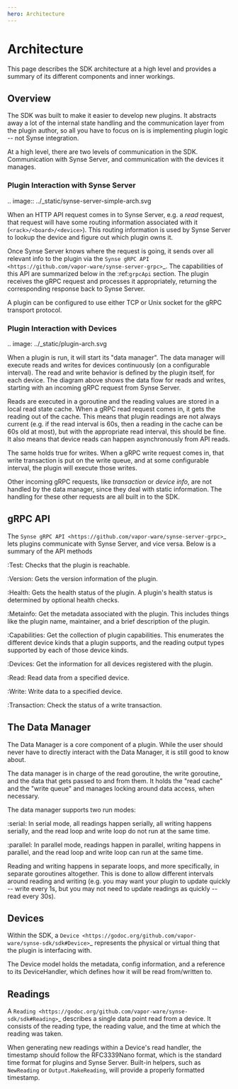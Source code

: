 ```yaml
---
hero: Architecture 
---
```


# Architecture

This page describes the SDK architecture at a high level and provides a summary of
its different components and inner workings.

## Overview

The SDK was built to make it easier to develop new plugins. It abstracts away a lot of
the internal state handling and the communication layer from the plugin author, so all
you have to focus on is is implementing plugin logic -- not Synse integration.

At a high level, there are two levels of communication in the SDK. Communication with
Synse Server, and communication with the devices it manages.

### Plugin Interaction with Synse Server

.. image:: ../_static/synse-server-simple-arch.svg

When an HTTP API request comes in to Synse Server, e.g. a *read* request, that request
will have some routing information associated with it (``<rack>/<board>/<device>``).
This routing information is used by Synse Server to lookup the device and figure out
which plugin owns it.

Once Synse Server knows where the request is going, it sends over all relevant info
to the plugin via the `Synse gRPC API <https://github.com/vapor-ware/synse-server-grpc>`_.
The capabilities of this API are summarized below in the :ref:`grpcApi` section. The
plugin receives the gRPC request and processes it appropriately, returning the corresponding
response back to Synse Server.

A plugin can be configured to use either TCP or Unix socket for the gRPC transport protocol.

### Plugin Interaction with Devices

.. image: ../_static/plugin-arch.svg

When a plugin is run, it will start its "data manager". The data manager will execute reads
and writes for devices continuously (on a configurable interval). The read and write behavior
is defined by the plugin itself, for each device. The diagram above shows the data flow for
reads and writes, starting with an incoming gRPC request from Synse Server.

Reads are executed in a goroutine and the reading values are stored in a local read state
cache. When a gRPC read request comes in, it gets the reading out of the cache. This means that plugin
readings are not always current (e.g. if the read interval is 60s, then a reading in the cache
can be 60s old at most), but with the appropriate read interval, this should be fine. It also
means that device reads can happen asynchronously from API reads.

The same holds true for writes. When a gRPC write request comes in, that write transaction is
put on the write queue, and at some configurable interval, the plugin will execute those writes.

Other incoming gRPC requests, like *transaction* or *device info*, are not handled by the data
manager, since they deal with static information. The handling for these other requests are all
built in to the SDK.


## gRPC API

The `Synse gRPC API <https://github.com/vapor-ware/synse-server-grpc>`_ lets plugins communicate
with Synse Server, and vice versa. Below is a summary of the API methods

:Test:
    Checks that the plugin is reachable.

:Version:
    Gets the version information of the plugin.

:Health:
    Gets the health status of the plugin. A plugin's health status is determined
    by optional health checks.

:Metainfo:
    Get the metadata associated with the plugin. This includes things like the
    plugin name, maintainer, and a brief description of the plugin.

:Capabilities:
    Get the collection of plugin capabilities. This enumerates the different device
    kinds that a plugin supports, and the reading output types supported by each of
    those device kinds.

:Devices:
    Get the information for all devices registered with the plugin.

:Read:
    Read data from a specified device.

:Write:
    Write data to a specified device.

:Transaction:
    Check the status of a write transaction.


## The Data Manager

The Data Manager is a core component of a plugin. While the user should never
have to directly interact with the Data Manager, it is still good to know about.

The data manager is in charge of the read goroutine, the write goroutine, and
the data that gets passed to and from them. It holds the "read cache" and the
"write queue" and manages locking around data access, when necessary.

The data manager supports two run modes:

:serial:
    In serial mode, all readings happen serially, all writing happens serially,
    and the read loop and write loop do not run at the same time.

:parallel:
    In parallel mode, readings happen in parallel, writing happens in parallel,
    and the read loop and write loop can run at the same time.


Reading and writing happens in separate loops, and more specifically, in separate
goroutines altogether. This is done to allow different intervals around reading and
writing (e.g. you may want your plugin to update quickly -- write every 1s, but you
may not need to update readings as quickly -- read every 30s).


## Devices

Within the SDK, a `Device <https://godoc.org/github.com/vapor-ware/synse-sdk/sdk#Device>`_
represents the physical or virtual thing that the plugin is interfacing with.

The Device model holds the metadata, config information, and a reference to
its DeviceHandler, which defines how it will be read from/written to.


## Readings

A `Reading <https://godoc.org/github.com/vapor-ware/synse-sdk/sdk#Reading>`_
describes a single data point read from a device. It consists of the
reading type, the reading value, and the time at which the reading was
taken.

When generating new readings within a Device's read handler, the timestamp should
follow the RFC3339Nano format, which is the standard time format for plugins and
Synse Server. Built-in helpers, such as ``NewReading`` or ``Output.MakeReading``,
will provide a properly formatted timestamp.
